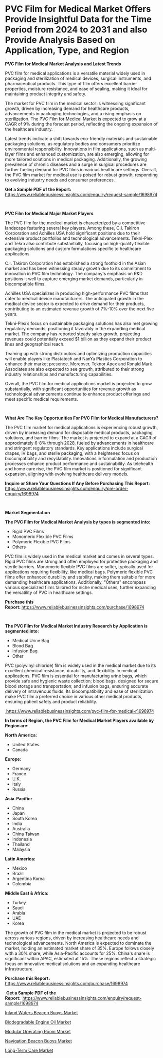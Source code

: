 <p><h1>PVC Film for Medical Market Offers Provide Insightful Data for the Time Period from 2024 to 2031 and also Provide Analysis Based on Application, Type, and Region</h1></p><p><strong>PVC Film for Medical Market Analysis and Latest Trends</strong></p>
<p><p>PVC film for medical applications is a versatile material widely used in packaging and sterilization of medical devices, surgical instruments, and pharmaceutical products. This type of film offers excellent barrier properties, moisture resistance, and ease of sealing, making it ideal for maintaining product integrity and safety.</p><p>The market for PVC film in the medical sector is witnessing significant growth, driven by increasing demand for healthcare products, advancements in packaging technologies, and a rising emphasis on sterilization. The PVC Film for Medical Market is expected to grow at a CAGR of 9% during the forecast period, reflecting the ongoing expansion of the healthcare industry. </p><p>Latest trends indicate a shift towards eco-friendly materials and sustainable packaging solutions, as regulatory bodies and consumers prioritize environmental responsibility. Innovations in film applications, such as multi-layer films and enhanced customization, are also emerging, allowing for more tailored solutions in medical packaging. Additionally, the growing prevalence of chronic diseases and a surge in surgical procedures are further fueling demand for PVC films in various healthcare settings. Overall, the PVC film market for medical use is poised for robust growth, responding to evolving industry needs and consumer preferences.</p></p>
<p><strong>Get a Sample PDF of the Report:&nbsp;</strong> <a href="https://www.reliablebusinessinsights.com/enquiry/request-sample/1698974?utm_campaign=41&utm_medium=2&utm_source=Github&utm_content=ia&utm_term=30102024&utm_id=pvc-film-for-medical">https://www.reliablebusinessinsights.com/enquiry/request-sample/1698974</a></p>
<p>&nbsp;</p>
<p><strong>PVC Film for Medical Major Market Players</strong></p>
<p><p>The PVC film for the medical market is characterized by a competitive landscape featuring several key players. Among these, C.I. Takiron Corporation and Achilles USA hold significant positions due to their extensive product portfolios and technological advancements. Tekni-Plex and Tekra also contribute substantially, focusing on high-quality flexible packaging solutions and custom formulations specific to healthcare applications.</p><p>C.I. Takiron Corporation has established a strong foothold in the Asian market and has been witnessing steady growth due to its commitment to innovation in PVC film technology. The company's emphasis on R&D positions it well to capture emerging market demands, particularly in biocompatible films.</p><p>Achilles USA specializes in producing high-performance PVC films that cater to medical device manufacturers. The anticipated growth in the medical device sector is expected to drive demand for their products, contributing to an estimated revenue growth of 7%-10% over the next five years.</p><p>Tekni-Plex’s focus on sustainable packaging solutions has also met growing regulatory demands, positioning it favorably in the expanding medical market. The company has reported steady sales growth, projecting revenues could potentially exceed $1 billion as they expand their product lines and geographical reach.</p><p>Teaming up with strong distributors and optimizing production capacities will enable players like Plastatech and NanYa Plastics Corporation to enhance their market presence. Moreover, Teknor Apex and Ronald Mark Associates are also expected to see growth, attributed to their strong industry relationships and manufacturing capabilities.</p><p>Overall, the PVC film for medical applications market is projected to grow substantially, with significant opportunities for revenue growth as technological advancements continue to enhance product offerings and meet specific medical requirements.</p></p>
<p>&nbsp;</p>
<p><strong>What Are The Key Opportunities For PVC Film for Medical Manufacturers?</strong></p>
<p><p>The PVC film market for medical applications is experiencing robust growth, driven by increasing demand for disposable medical products, packaging solutions, and barrier films. The market is projected to expand at a CAGR of approximately 6-8% through 2028, fueled by advancements in healthcare and stringent regulatory standards. Key applications include surgical drapes, IV bags, and sterile packaging, with a heightened focus on biocompatibility and recyclability. Innovations in formulation and production processes enhance product performance and sustainability. As telehealth and home care rise, the PVC film market is positioned for significant expansion, aligning with evolving healthcare delivery models.</p></p>
<p><strong>Inquire or Share Your Questions If Any Before Purchasing This Report:</strong> <a href="https://www.reliablebusinessinsights.com/enquiry/pre-order-enquiry/1698974?utm_campaign=41&utm_medium=2&utm_source=Github&utm_content=ia&utm_term=30102024&utm_id=pvc-film-for-medical">https://www.reliablebusinessinsights.com/enquiry/pre-order-enquiry/1698974</a></p>
<p>&nbsp;</p>
<p><strong>Market Segmentation</strong></p>
<p><strong>The PVC Film for Medical Market Analysis by types is segmented into:</strong></p>
<p><ul><li>Rigid PVC Films</li><li>Monomeric Flexible PVC Films</li><li>Polymeric Flexible PVC Films</li><li>Others</li></ul></p>
<p><p>PVC film is widely used in the medical market and comes in several types. Rigid PVC films are strong and often employed for protective packaging and sterile barriers. Monomeric flexible PVC films are softer, typically used for applications requiring flexibility, like medical bags. Polymeric flexible PVC films offer enhanced durability and stability, making them suitable for more demanding healthcare applications. Additionally, "Others" encompass various specialized films tailored for niche medical uses, further expanding the versatility of PVC in healthcare settings.</p></p>
<p><strong>Purchase this Report:&nbsp;</strong><a href="https://www.reliablebusinessinsights.com/purchase/1698974?utm_campaign=41&utm_medium=2&utm_source=Github&utm_content=ia&utm_term=30102024&utm_id=pvc-film-for-medical">https://www.reliablebusinessinsights.com/purchase/1698974</a></p>
<p>&nbsp;</p>
<p><strong>The PVC Film for Medical Market Industry Research by Application is segmented into:</strong></p>
<p><ul><li>Medical Urine Bag</li><li>Blood Bag</li><li>Infusion Bag</li><li>Other</li></ul></p>
<p><p>PVC (polyvinyl chloride) film is widely used in the medical market due to its excellent chemical resistance, durability, and flexibility. In medical applications, PVC film is essential for manufacturing urine bags, which provide safe and hygienic waste collection; blood bags, designed for secure blood storage and transportation; and infusion bags, ensuring accurate delivery of intravenous fluids. Its biocompatibility and ease of sterilization make PVC film a preferred choice in various other medical products, ensuring patient safety and product reliability.</p></p>
<p><a href="https://www.reliablebusinessinsights.com/pvc-film-for-medical-r1698974?utm_campaign=41&utm_medium=2&utm_source=Github&utm_content=ia&utm_term=30102024&utm_id=pvc-film-for-medical">&nbsp;https://www.reliablebusinessinsights.com/pvc-film-for-medical-r1698974</a></p>
<p><strong>In terms of Region, the PVC Film for Medical Market Players available by Region are:</strong></p>
<p>
    <p> <strong> North America: </strong>
        <ul>
            <li>United States</li>
            <li>Canada</li>
        </ul>
        </p> 
    <p> <strong> Europe: </strong>
        <ul>
            <li>Germany</li>
            <li>France</li>
            <li>U.K.</li>
            <li>Italy</li>
            <li>Russia</li>
        </ul>
        </p> 
    <p> <strong> Asia-Pacific: </strong>
        <ul>
            <li>China</li>
            <li>Japan</li>
            <li>South Korea</li>
            <li>India</li>
            <li>Australia</li>
            <li>China Taiwan</li>
            <li>Indonesia</li>
            <li>Thailand</li>
            <li>Malaysia</li>
        </ul>
        </p> 
    <p> <strong> Latin America: </strong>
        <ul>
            <li>Mexico</li>
            <li>Brazil</li>
            <li>Argentina Korea</li>
            <li>Colombia</li>
        </ul>
        </p> 
    <p> <strong> Middle East & Africa: </strong>
        <ul>
            <li>Turkey</li>
            <li>Saudi</li>
            <li>Arabia</li>
            <li>UAE</li>
            <li>Korea</li>
        </ul>
    </p>
    </p>
<p><p>The growth of PVC film in the medical market is projected to be robust across various regions, driven by increasing healthcare needs and technological advancements. North America is expected to dominate the market, holding an estimated market share of 35%. Europe follows closely with a 30% share, while Asia-Pacific accounts for 25%. China's share is significant within APAC, estimated at 15%. These regions reflect a strategic focus on innovative medical solutions and an expanding healthcare infrastructure.</p></p>
<p><strong>Purchase this Report: </strong><a href="https://www.reliablebusinessinsights.com/purchase/1698974?utm_campaign=41&utm_medium=2&utm_source=Github&utm_content=ia&utm_term=30102024&utm_id=pvc-film-for-medical">https://www.reliablebusinessinsights.com/purchase/1698974</a></p>
<p>&nbsp;<strong>Get a Sample PDF of the Report:&nbsp;&nbsp;</strong><a href="https://www.reliablebusinessinsights.com/enquiry/request-sample/1698974?utm_campaign=41&utm_medium=2&utm_source=Github&utm_content=ia&utm_term=30102024&utm_id=pvc-film-for-medical">https://www.reliablebusinessinsights.com/enquiry/request-sample/1698974</a></p>
<p><strong></strong></p>
<p><p><a href="https://issuu.com/reportprime-2/docs/inland-waters-beacon-buoys-market-s_70970e65f7a6bf?utm_campaign=41&utm_medium=2&utm_source=Github&utm_content=ia&utm_term=30102024&utm_id=pvc-film-for-medical">Inland Waters Beacon Buoys Market</a></p><p><a href="https://github.com/aiko92han/Market-Research-Report-List-1/blob/main/biodegradable-engine-oil-market.md?utm_campaign=41&utm_medium=2&utm_source=Github&utm_content=ia&utm_term=30102024&utm_id=pvc-film-for-medical">Biodegradable Engine Oil Market</a></p><p><a href="https://www.linkedin.com/pulse/modular-operating-room-market-strategic-insights-product-evolution-qpvre?utm_campaign=41&utm_medium=2&utm_source=Github&utm_content=ia&utm_term=30102024&utm_id=pvc-film-for-medical">Modular Operating Room Market</a></p><p><a href="https://issuu.com/reportprime-2/docs/navigation-beacon-buoys-market-size_72eaf1976898c7?utm_campaign=41&utm_medium=2&utm_source=Github&utm_content=ia&utm_term=30102024&utm_id=pvc-film-for-medical">Navigation Beacon Buoys Market</a></p><p><a href="https://www.linkedin.com/pulse/long-term-care-market-industry-trends-forecast-period-from-prgoc?utm_campaign=41&utm_medium=2&utm_source=Github&utm_content=ia&utm_term=30102024&utm_id=pvc-film-for-medical">Long-Term Care Market</a></p></p>